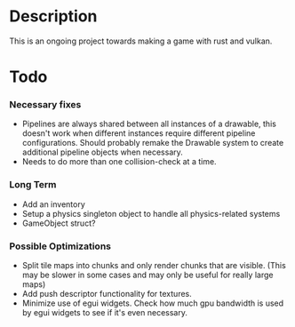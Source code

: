 # Description

This is an ongoing project towards making a game with rust and vulkan.

# Todo

### Necessary fixes
* Pipelines are always shared between all instances of a drawable, this doesn't work when different instances require different pipeline configurations.
Should probably remake the Drawable system to create additional pipeline objects when necessary.
* Needs to do more than one collision-check at a time.

### Long Term
* Add an inventory
* Setup a physics singleton object to handle all physics-related systems
* GameObject struct?

### Possible Optimizations
* Split tile maps into chunks and only render chunks that are visible. (This may be slower in some cases and may only be useful for really large maps)
* Add push descriptor functionality for textures.
* Minimize use of egui widgets. Check how much gpu bandwidth is used by egui widgets to see if it's even necessary.

